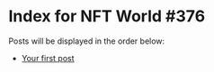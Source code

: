 # Index for NFT World #376
Posts will be displayed in the order below:

- [Your first post](./001-first.md)

